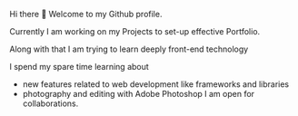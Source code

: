 Hi there 👋
Welcome to my Github profile.



Currently I am working on my Projects to set-up effective Portfolio.

Along with that I am trying to learn deeply front-end technology

I spend my spare time learning about 
- new features related to web development like frameworks and libraries 
- photography and editing with Adobe Photoshop 
I am open for  collaborations.


